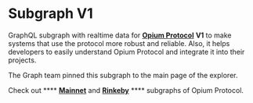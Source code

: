 # Subgraph V1

GraphQL subgraph with realtime data for [**Opium Protocol**](https://opium.network) **V1** to make systems that use the protocol more robust and reliable. Also, it helps developers to easily understand Opium Protocol and integrate it into their projects.

The Graph team pinned this subgraph to the main page of the explorer.

Check out **** [**Mainnet**](https://thegraph.com/explorer/subgraph/opiumprotocol/opium-network) and [**Rinkeby**](https://thegraph.com/explorer/subgraph/opiumprotocol/opium-network-rinkeby) **** subgraphs of Opium Protocol.
